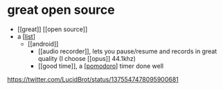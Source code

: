 # great open source

- [[great]] [[open source]]
- a [[list]]
  - [[android]]
    - [[audio recorder]], lets you pause/resume and records in great quality (I choose [[opus]] 44.1khz)
    - [[good time]], a [[pomodoro]] timer done well

https://twitter.com/LucidBrot/status/1375547478095900681

[//begin]: # "Autogenerated link references for markdown compatibility"
[list]: list "list"
[pomodoro]: pomodoro "Pomodoro"
[//end]: # "Autogenerated link references"